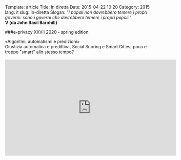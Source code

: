 Template: article
Title: In diretta
Date: 2015-04-22 10:20
Category: 2015
lang: it
slug: in-diretta
Slogan: <i>"I popoli non dovrebbero temere i propri governi: sono i governi che dovrebbero temere i propri popoli."</i><br/><b>V (da John Basil Barnhill)</b>

###e-privacy XXVII 2020 - spring edition

<div class="title-XXVII">«Algoritmi, automatismi e predizioni»</div>
<div class="subtitle-XXVII">Giustizia automatica e predittiva, Social Scoring e Smart Cities; poco e troppo "smart" allo stesso tempo?</div>
<br/>


<iframe class='yt' width="560" height="315" src="https://www.youtube-nocookie.com/embed/af0drXpiu_E" frameborder="0" allow="accelerometer; autoplay; encrypted-media; gyroscope; picture-in-picture" allowfullscreen></iframe>
